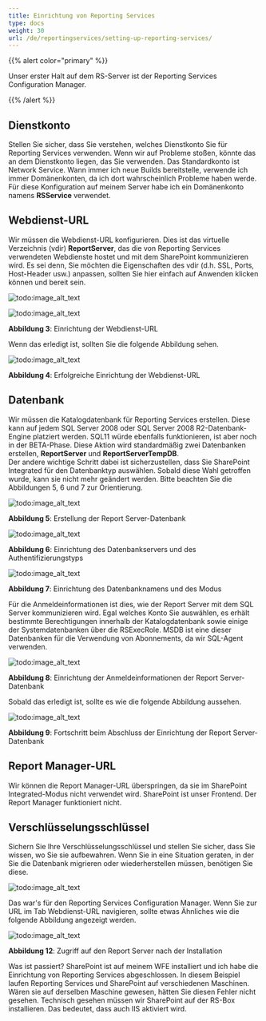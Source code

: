 ```yaml
---  
title: Einrichtung von Reporting Services  
type: docs  
weight: 30  
url: /de/reportingservices/setting-up-reporting-services/  
---  
```


{{% alert color="primary" %}}  

Unser erster Halt auf dem RS-Server ist der Reporting Services Configuration Manager.  

{{% /alert %}}  
## **Dienstkonto**  
Stellen Sie sicher, dass Sie verstehen, welches Dienstkonto Sie für Reporting Services verwenden. Wenn wir auf Probleme stoßen, könnte das an dem Dienstkonto liegen, das Sie verwenden. Das Standardkonto ist Network Service. Wann immer ich neue Builds bereitstelle, verwende ich immer Domänenkonten, da ich dort wahrscheinlich Probleme haben werde. Für diese Konfiguration auf meinem Server habe ich ein Domänenkonto namens **RSService** verwendet.  
## **Webdienst-URL**  
Wir müssen die Webdienst-URL konfigurieren. Dies ist das virtuelle Verzeichnis (vdir) **ReportServer**, das die von Reporting Services verwendeten Webdienste hostet und mit dem SharePoint kommunizieren wird. Es sei denn, Sie möchten die Eigenschaften des vdir (d.h. SSL, Ports, Host-Header usw.) anpassen, sollten Sie hier einfach auf Anwenden klicken können und bereit sein.  

![todo:image_alt_text](setting-up-reporting-services_1.png)  

![todo:image_alt_text](setting-up-reporting-services_2.png)  

**Abbildung 3**: Einrichtung der Webdienst-URL  

Wenn das erledigt ist, sollten Sie die folgende Abbildung sehen.  

![todo:image_alt_text](setting-up-reporting-services_3.png)  

**Abbildung 4**: Erfolgreiche Einrichtung der Webdienst-URL  
## **Datenbank**  
Wir müssen die Katalogdatenbank für Reporting Services erstellen. Diese kann auf jedem SQL Server 2008 oder SQL Server 2008 R2-Datenbank-Engine platziert werden. SQL11 würde ebenfalls funktionieren, ist aber noch in der BETA-Phase. Diese Aktion wird standardmäßig zwei Datenbanken erstellen, **ReportServer** und **ReportServerTempDB**.  
Der andere wichtige Schritt dabei ist sicherzustellen, dass Sie SharePoint Integrated für den Datenbanktyp auswählen. Sobald diese Wahl getroffen wurde, kann sie nicht mehr geändert werden. Bitte beachten Sie die Abbildungen 5, 6 und 7 zur Orientierung.  

![todo:image_alt_text](setting-up-reporting-services_4.png)  

**Abbildung 5**: Erstellung der Report Server-Datenbank  

![todo:image_alt_text](setting-up-reporting-services_5.png)  

**Abbildung 6**: Einrichtung des Datenbankservers und des Authentifizierungstyps  

![todo:image_alt_text](setting-up-reporting-services_6.png)  

**Abbildung 7**: Einrichtung des Datenbanknamens und des Modus  

Für die Anmeldeinformationen ist dies, wie der Report Server mit dem SQL Server kommunizieren wird. Egal welches Konto Sie auswählen, es erhält bestimmte Berechtigungen innerhalb der Katalogdatenbank sowie einige der Systemdatenbanken über die RSExecRole. MSDB ist eine dieser Datenbanken für die Verwendung von Abonnements, da wir SQL-Agent verwenden.  

![todo:image_alt_text](setting-up-reporting-services_7.png)  

**Abbildung 8**: Einrichtung der Anmeldeinformationen der Report Server-Datenbank  

Sobald das erledigt ist, sollte es wie die folgende Abbildung aussehen.  

![todo:image_alt_text](setting-up-reporting-services_8.png)  

**Abbildung 9**: Fortschritt beim Abschluss der Einrichtung der Report Server-Datenbank  
## **Report Manager-URL**  
Wir können die Report Manager-URL überspringen, da sie im SharePoint Integrated-Modus nicht verwendet wird. SharePoint ist unser Frontend. Der Report Manager funktioniert nicht.  
## **Verschlüsselungsschlüssel**  
Sichern Sie Ihre Verschlüsselungsschlüssel und stellen Sie sicher, dass Sie wissen, wo Sie sie aufbewahren. Wenn Sie in eine Situation geraten, in der Sie die Datenbank migrieren oder wiederherstellen müssen, benötigen Sie diese.  

![todo:image_alt_text](setting-up-reporting-services_9.png)  

Das war's für den Reporting Services Configuration Manager. Wenn Sie zur URL im Tab Webdienst-URL navigieren, sollte etwas Ähnliches wie die folgende Abbildung angezeigt werden.  

![todo:image_alt_text](setting-up-reporting-services_10.png)  

**Abbildung 12**: Zugriff auf den Report Server nach der Installation  

Was ist passiert? SharePoint ist auf meinem WFE installiert und ich habe die Einrichtung von Reporting Services abgeschlossen. In diesem Beispiel laufen Reporting Services und SharePoint auf verschiedenen Maschinen. Wären sie auf derselben Maschine gewesen, hätten Sie diesen Fehler nicht gesehen. Technisch gesehen müssen wir SharePoint auf der RS-Box installieren. Das bedeutet, dass auch IIS aktiviert wird.  